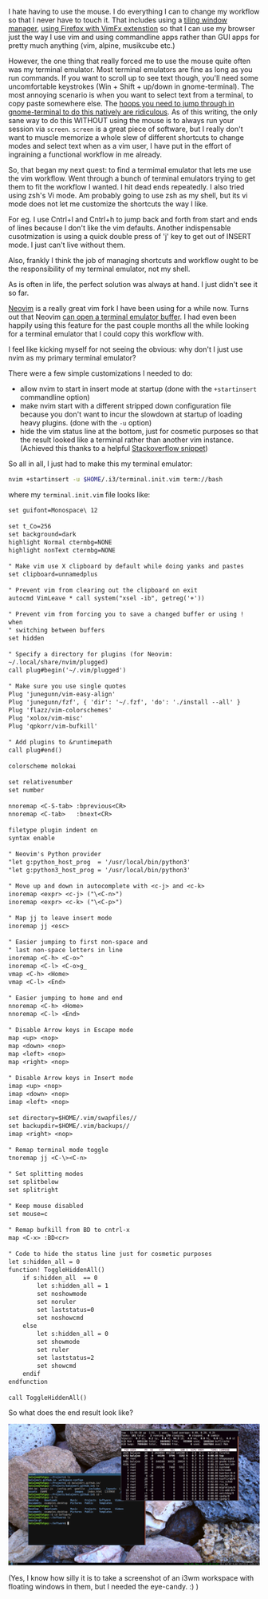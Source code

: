 I hate having to use the mouse. I do everything I can to change my workflow so that I never have to touch it. That includes using a [tiling window manager](/Tiling-Window-Managers), [using Firefox with VimFx extenstion](https://addons.mozilla.org/en-US/firefox/addon/vimfx) so that I can use my browser just the way I use vim and using commandline apps rather than GUI apps for pretty much anything (vim, alpine, musikcube etc.)

However, the one thing that really forced me to use the mouse quite often was my terminal emulator. Most terminal emulators are fine as long as you run commands. If you want to scroll up to see text though, you'll need some uncomfortable keystrokes (Win + Shift + up/down in gnome-terminal). The most annoying scenario is when you want to select text from a terminal, to copy paste somewhere else. The [hoops you need to jump through in gnome-terminal to do this natively are ridiculous](https://askubuntu.com/questions/302263/selecting-text-in-the-terminal-without-using-the-mouse). As of this writing, the only sane way to do this WITHOUT using the mouse is to always run your session via `screen`. `screen` is a great piece of software, but I really don't want to muscle memorize a whole slew of different shortcuts to change modes and select text when as a vim user, I have put in the effort of ingraining a functional workflow in me already. 

So, that began my next quest: to find a termimal emulator that lets me use the vim workflow. Went through a bunch of terminal emulators trying to get them to fit the workflow I wanted. I hit dead ends repeatedly. I also tried using zsh's Vi mode. Am probably going to use zsh as my shell, but its vi mode does not let me customize the shortcuts the way I like. 

For eg. I use Cntrl+l and Cntrl+h to jump back and forth from start and ends of lines because I don't like the vim defaults. Another indispensable cusotmization is using a quick double press of 'j' key to get out of INSERT mode. I just can't live without them. 

Also, frankly I think the job of managing shortcuts and workflow ought to be the responsibility of my terminal emulator, not my shell.

As is often in life, the perfect solution was always at hand. I just didn't see it so far.

[Neovim](https://neovim.io/) is a really great vim fork I have been using for a while now. Turns out that Neovim [can open a terminal emulator buffer](https://neovim.io/doc/user/nvim_terminal_emulator.html). I had even been happily using this feature for the past couple months all the while looking for a terminal emulator that I could copy this workflow with. 

I feel like kicking myself for not seeing the obvious: why don't I just use nvim as my primary terminal emulator?

There were a few simple customizations I needed to do:

- allow nvim to start in insert mode at startup (done with the `+startinsert` commandline option)
- make nvim start with a different stripped down configuration file because you don't want to incur the slowdown at startup of loading heavy plugins. (done with the `-u` option)
- hide the vim status line at the bottom, just for cosmetic purposes so that the result looked like a terminal rather than another vim instance. (Achieved this thanks to a helpful [Stackoverflow snippet](https://unix.stackexchange.com/questions/140898/vim-hide-status-line-in-the-bottom))

So all in all, I just had to make this my terminal emulator:

```bash
nvim +startinsert -u $HOME/.i3/terminal.init.vim term://bash
```

where my `terminal.init.vim` file looks like:

```vim
set guifont=Monospace\ 12

set t_Co=256
set background=dark
highlight Normal ctermbg=NONE
highlight nonText ctermbg=NONE

" Make vim use X clipboard by default while doing yanks and pastes
set clipboard=unnamedplus

" Prevent vim from clearing out the clipboard on exit
autocmd VimLeave * call system("xsel -ib", getreg('+'))

" Prevent vim from forcing you to save a changed buffer or using ! when
" switching between buffers
set hidden

" Specify a directory for plugins (for Neovim: ~/.local/share/nvim/plugged)
call plug#begin('~/.vim/plugged')

" Make sure you use single quotes
Plug 'junegunn/vim-easy-align'
Plug 'junegunn/fzf', { 'dir': '~/.fzf', 'do': './install --all' }
Plug 'flazz/vim-colorschemes'
Plug 'xolox/vim-misc'
Plug 'qpkorr/vim-bufkill'

" Add plugins to &runtimepath
call plug#end()

colorscheme molokai

set relativenumber
set number

nnoremap <C-S-tab> :bprevious<CR>
nnoremap <C-tab>   :bnext<CR>

filetype plugin indent on
syntax enable

" Neovim's Python provider
"let g:python_host_prog  = '/usr/local/bin/python3'
"let g:python3_host_prog = '/usr/local/bin/python3'

" Move up and down in autocomplete with <c-j> and <c-k>
inoremap <expr> <c-j> ("\<C-n>")
inoremap <expr> <c-k> ("\<C-p>")

" Map jj to leave insert mode 
inoremap jj <esc>

" Easier jumping to first non-space and 
" last non-space letters in line
inoremap <C-h> <C-o>^
inoremap <C-l> <C-o>g_
vmap <C-h> <Home>
vmap <C-l> <End>

" Easier jumping to home and end
nnoremap <C-h> <Home>
nnoremap <C-l> <End>

" Disable Arrow keys in Escape mode
map <up> <nop>
map <down> <nop>
map <left> <nop>
map <right> <nop>

" Disable Arrow keys in Insert mode
imap <up> <nop>
imap <down> <nop>
imap <left> <nop>

set directory=$HOME/.vim/swapfiles//
set backupdir=$HOME/.vim/backups//
imap <right> <nop>

" Remap terminal mode toggle
tnoremap jj <C-\><C-n>

" Set splitting modes
set splitbelow
set splitright

" Keep mouse disabled
set mouse=c

" Remap bufkill from BD to cntrl-x
map <C-x> :BD<cr>

" Code to hide the status line just for cosmetic purposes
let s:hidden_all = 0
function! ToggleHiddenAll()
    if s:hidden_all  == 0
        let s:hidden_all = 1
        set noshowmode
        set noruler
        set laststatus=0
        set noshowcmd
    else
        let s:hidden_all = 0
        set showmode
        set ruler
        set laststatus=2
        set showcmd
    endif
endfunction

call ToggleHiddenAll()
```

So what does the end result look like?

![nvim as terminal emulator](/images/posts/nvim_as_terminal_emulator.png)
 
(Yes, I know how silly it is to take a screenshot of an i3wm workspace with floating windows in them, but I needed the eye-candy. :) )

